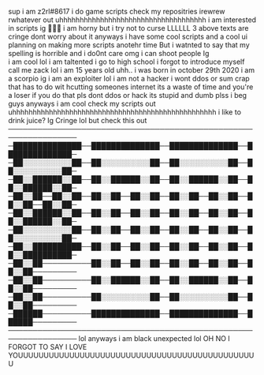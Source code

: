 sup i am z2rl#8617 i do game scripts check my repositries irewrew rwhatever out uhhhhhhhhhhhhhhhhhhhhhhhhhhhhhhhhhhhh 
i am interested in scripts ig 🤷🏿‍♀️
i am horny but i try not to curse LLLLLL
3 above texts are cringe dont worry about it anyways i have some cool scripts and a cool ui planning on making more scripts anotehr time 
But i watnted to say that my spelling is horrible and i do0nt care omg
i can shoot people Ig \
i am cool lol
i am taltented 
i go to high school
i forgot to introduce myself 
call me zack lol
i am 15 years old
uhh.. i was born in october 29th 2020
i am a scorpio ig
i am an exploiter lol
i am not a hacker i wont ddos or sum crap that has to do wit hcutting someones internet its a waste of time and you're a loser if you do that
pls dont ddos or hack its stupid and dumb plss i beg
guys anyways i am cool check my scripts out
uhhhhhhhhhhhhhhhhhhhhhhhhhhhhhhhhhhhhhhhhhhhhhhhhhh i like to drink juice? Ig
Cringe lol but check this out                                                         
────────────────────────────────────────────────────────────────
─██████████████──██████████████──██████████████──██████████████─
─██░░░░░░░░░░██──██░░░░░░░░░░██──██░░░░░░░░░░██──██░░░░░░░░░░██─
─██░░██████░░██──██░░██████░░██──██░░██████░░██──██░░██████░░██─
─██░░██──██░░██──██░░██──██░░██──██░░██──██░░██──██░░██──██░░██─
─██░░██████░░██──██░░██──██░░██──██░░██──██░░██──██░░██████░░██─
─██░░░░░░░░░░██──██░░██──██░░██──██░░██──██░░██──██░░░░░░░░░░██─
─██░░██████████──██░░██──██░░██──██░░██──██░░██──██░░██████████─
─██░░██──────────██░░██──██░░██──██░░██──██░░██──██░░██─────────
─██░░██──────────██░░██████░░██──██░░██████░░██──██░░██─────────
─██░░██──────────██░░░░░░░░░░██──██░░░░░░░░░░██──██░░██─────────
─██████──────────██████████████──██████████████──██████─────────
────────────────────────────────────────────────────────────────
lol anyways i am black unexpected lol 
OH NO I FORGOT TO SAY I LOVE YOUUUUUUUUUUUUUUUUUUUUUUUUUUUUUUUUUUUUUUUUUUUUUUU
